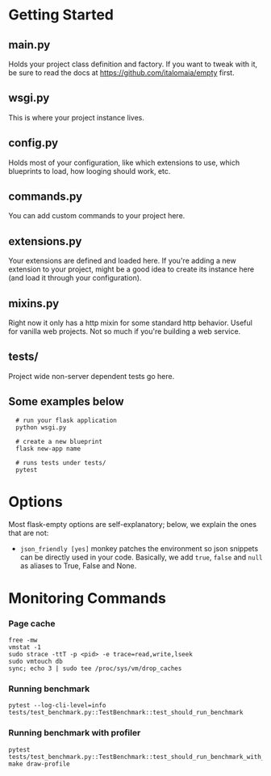 # Getting Started

## main.py

Holds your project class definition and factory. If you want to tweak with it,
be sure to read the docs at https://github.com/italomaia/empty first.

## wsgi.py

This is where your project instance lives.

## config.py

Holds most of your configuration, like which extensions to use, which
blueprints to load, how looging should work, etc.

## commands.py

You can add custom commands to your project here.

## extensions.py

Your extensions are defined and loaded here. If you're adding a new
extension to your project, might be a good idea to create its instance
here (and load it through your configuration).

## mixins.py
 
Right now it only has a http mixin for some standard http behavior. Useful
for vanilla web projects. Not so much if you're building a web service.

## tests/

Project wide non-server dependent tests go here.

## Some examples below

```
  # run your flask application
  python wsgi.py
  
  # create a new blueprint
  flask new-app name

  # runs tests under tests/
  pytest
```

# Options

Most flask-empty options are self-explanatory; below, we explain the ones
that are not:

* `json_friendly [yes]` monkey patches the environment so json snippets can
be directly used in your code. Basically, we add `true`, `false` and `null`
as aliases to True, False and None.

# Monitoring Commands

### Page cache
```shell script
free -mw 
vmstat -1
sudo strace -ttT -p <pid> -e trace=read,write,lseek
sudo vmtouch db
sync; echo 3 | sudo tee /proc/sys/vm/drop_caches
```

### Running benchmark
```
pytest --log-cli-level=info tests/test_benchmark.py::TestBenchmark::test_should_run_benchmark 
```

### Running benchmark with profiler
```
pytest tests/test_benchmark.py::TestBenchmark::test_should_run_benchmark_with_profiler
make draw-profile
```
